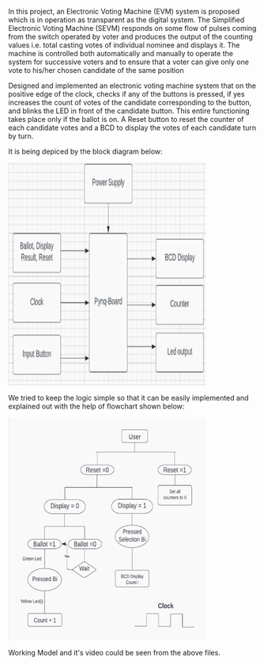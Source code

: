 ﻿In this project, an Electronic Voting Machine (EVM) system is proposed which is in operation as transparent as the digital system. The Simplified Electronic Voting Machine (SEVM) responds on some flow of pulses coming from the switch operated by voter and produces the output of the counting values i.e. total casting votes of individual nominee and displays it. The machine is controlled both automatically and manually to operate the system for successive voters and to ensure that a voter can give only one vote to his/her chosen candidate of the same position

Designed and implemented an electronic voting machine system that on the positive edge of the clock, checks if any of the buttons is pressed, if yes increases the count of votes of the candidate corresponding to the button, and blinks the LED in front of the candidate button. This entire functioning takes place only if the ballot is on. A Reset button to reset the counter of each candidate votes and a BCD to display the votes of each candidate turn by turn.

It is being depiced by the block diagram below:


<img src = "https://github.com/mitarth-arora/ELECTRONIC-VOTING-MACHINE-EVM-DESIGNING/blob/main/Block%20Diagram.png" width="400" height="450">

We tried to keep the logic simple so that it can be easily implemented and explained out with the help of flowchart shown below:


<img src = "https://github.com/mitarth-arora/ELECTRONIC-VOTING-MACHINE-EVM-DESIGNING/blob/main/Flowchart.png" width="400" height="450">

Working Model and it's video could be seen from the above files. 

